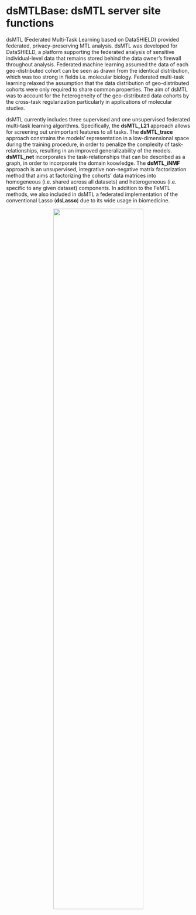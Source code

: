 # dsMTLBase: dsMTL server site functions
dsMTL (Federated Multi-Task Learning based on DataSHIELD) provided federated, privacy-preserving MTL analysis. dsMTL was developed for DataSHIELD, a platform supporting the federated analysis of sensitive individual-level data that remains stored behind the data owner’s firewall throughout analysis. Federated machine learning assumed the data of each geo-distributed cohort can be seen as drawn from the identical distribution, which was too strong in fields i.e. molecular biology. Federated multi-task learning relaxed the assumption that the data distribution of geo-distributed cohorts were only required to share common properties.  The aim of dsMTL was to account for the heterogeneity of the geo-distributed data cohorts by the cross-task regularization particularly in applications of molecular studies. 

dsMTL currently includes three supervised and one unsupervised federated multi-task learning algorithms. Specifically, the **dsMTL_L21** approach allows for screening out unimportant features to all tasks. The **dsMTL_trace** approach constrains the models’ representation in a low-dimensional space during the training procedure, in order to penalize the complexity of task-relationships, resulting in an improved generalizability of the models. **dsMTL_net** incorporates the task-relationships that can be described as a graph, in order to incorporate the domain koowledge. The **dsMTL_iNMF** approach is an unsupervised, integrative non-negative matrix factorization method that aims at factorizing the cohorts’ data matrices into homogeneous (i.e. shared across all datasets) and heterogeneous (i.e. specific to any given dataset) components. In addition to the FeMTL methods, we also included in dsMTL a federated implementation of the conventional Lasso (**dsLasso**) due to its wide usage in biomedicine.

<p align="center"> 
<img src="inst/technique_overview.png" style="width: 70%; height: 70%"/>​
</p>
